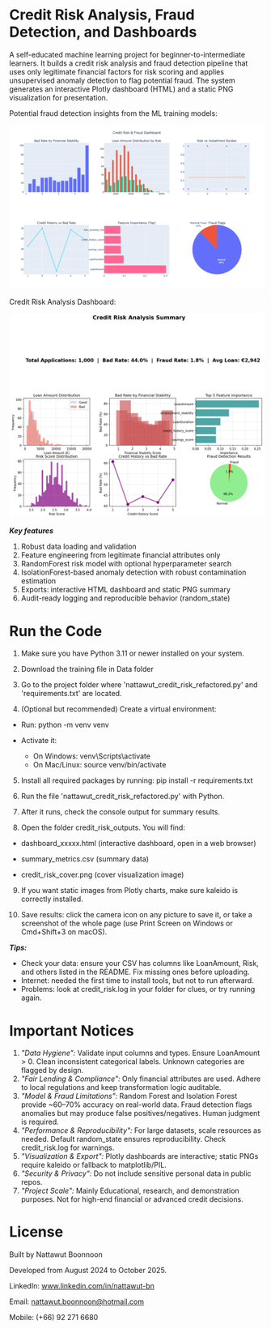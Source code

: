 # Credit Risk Analysis, Fraud Detection, and Dashboards
A self-educated machine learning project for beginner-to-intermediate learners. It builds a credit risk analysis and fraud detection pipeline that uses only legitimate financial factors for risk scoring and applies unsupervised anomaly detection to flag potential fraud. The system generates an interactive Plotly dashboard (HTML) and a static PNG visualization for presentation.

Potential fraud detection insights from the ML training models: <p><p/>
![Fraud Detection Summary Demo](Screenshot_Dashboard.png)

<p><p/>

Credit Risk Analysis Dashboard: <p><p/>
![Fraud Detection Summary Demo2](Screenshot_Dashboard2.png)

***Key features***

1. Robust data loading and validation
2. Feature engineering from legitimate financial attributes only
3. RandomForest risk model with optional hyperparameter search
4. IsolationForest-based anomaly detection with robust contamination estimation
5. Exports: interactive HTML dashboard and static PNG summary
6. Audit-ready logging and reproducible behavior (random_state)

# Run the Code
1. Make sure you have Python 3.11 or newer installed on your system.

2. Download the training file in Data folder

3. Go to the project folder where 'nattawut_credit_risk_refactored.py' and 'requirements.txt' are located.

4. (Optional but recommended) Create a virtual environment:

- Run: python -m venv venv

- Activate it:

  - On Windows: venv\Scripts\activate
  - On Mac/Linux: source venv/bin/activate

5. Install all required packages by running: pip install -r requirements.txt

6. Run the file 'nattawut_credit_risk_refactored.py' with Python.

7. After it runs, check the console output for summary results.

8. Open the folder credit_risk_outputs. You will find:

- dashboard_xxxxx.html (interactive dashboard, open in a web browser)

- summary_metrics.csv (summary data)

- credit_risk_cover.png (cover visualization image)

9. If you want static images from Plotly charts, make sure kaleido is correctly installed. <p><p/>

10. Save results: click the camera icon on any picture to save it, or take a screenshot of the whole page (use Print Screen on Windows or Cmd+Shift+3 on macOS).

***Tips:***
- Check your data: ensure your CSV has columns like LoanAmount, Risk, and others listed in the README. Fix missing ones before uploading.
- Internet: needed the first time to install tools, but not to run afterward.
- Problems: look at credit_risk.log in your folder for clues, or try running again.

# Important Notices
1. *"Data Hygiene":* Validate input columns and types. Ensure LoanAmount > 0. Clean inconsistent categorical labels. Unknown categories are flagged by design.
2. *"Fair Lending & Compliance":* Only financial attributes are used. Adhere to local regulations and keep transformation logic auditable.
3. *"Model & Fraud Limitations":* Random Forest and Isolation Forest provide ~60–70% accuracy on real-world data. Fraud detection flags anomalies but may produce false positives/negatives. Human judgment is required.
4. *"Performance & Reproducibility":* For large datasets, scale resources as needed. Default random_state ensures reproducibility. Check credit_risk.log for warnings.
5. *"Visualization & Export":* Plotly dashboards are interactive; static PNGs require kaleido or fallback to matplotlib/PIL.
6. *"Security & Privacy":* Do not include sensitive personal data in public repos.
7. *"Project Scale":* Mainly Educational, research, and demonstration purposes. Not for high-end financial or advanced credit decisions.

# License
Built by Nattawut Boonnoon <p><p/>
Developed from August 2024 to October 2025.<p><p/>
LinkedIn: www.linkedin.com/in/nattawut-bn <p><p/>
Email: nattawut.boonnoon@hotmail.com <p><p/>
Mobile: (+66) 92 271 6680 <p><p/>
